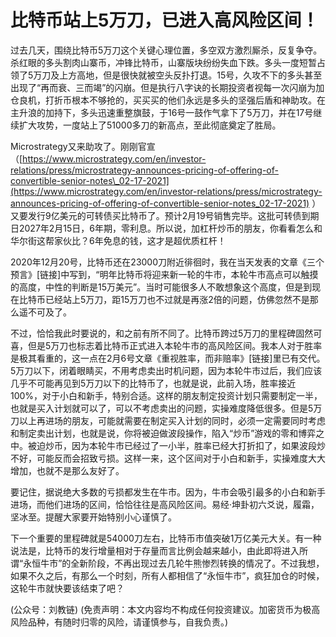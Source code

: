 # 比特币站上5万刀，已进入高风险区间！

过去几天，围绕比特币5万刀这个关键心理位置，多空双方激烈厮杀，反复争夺。杀红眼的多头割肉山寨币，冲锋比特币，山寨版块纷纷失血下跌。多头一度短暂占领了5万刀及上方高地，但是很快就被空头反扑打退。15号，久攻不下的多头甚至出现了“再而衰、三而竭”的闪崩。但是执行八字诀的长期投资者视每一次闪崩为加仓良机，打折币根本不够抢的，买买买的他们永远是多头的坚强后盾和神助攻。在主升浪的加持下，多头迅速重整旗鼓，于16号一鼓作气拿下了5万刀，并在17号继续扩大攻势，一度站上了51000多刀的新高点，至此彻底奠定了胜局。

Microstrategy又来助攻了。刚刚官宣（[https://www.microstrategy.com/en/investor-relations/press/microstrategy-announces-pricing-of-offering-of-convertible-senior-notes\_02-17-2021](https://www.microstrategy.com/en/investor-relations/press/microstrategy-announces-pricing-of-offering-of-convertible-senior-notes_02-17-2021) ）又要发行9亿美元的可转债买比特币了。预计2月19号销售完毕。这批可转债到期日2027年2月15日，6年期，零利息。所以说，加杠杆炒币的朋友，你看看怎么和华尔街这帮家伙比？6年免息的钱，这才是超优质杠杆！

2020年12月20号，比特币还在23000刀附近徘徊时，我在当天发表的文章《三个预言》\[链接\]中写到，“明年比特币将迎来新一轮的牛市，本轮牛市高点可以触摸的高度，中性的判断是15万美元”。当时可能很多人不敢想象这个高度，但是到现在比特币已经站上5万刀，距15万刀也不过就是再涨2倍的问题，仿佛忽然不是那么遥不可及了。

不过，恰恰我此时要说的，和之前有所不同了。比特币跨过5万刀的里程碑固然可喜，但是5万刀也标志着比特币正式进入本轮牛市的高风险区间。我本人对于胜率是极其看重的，这一点在2月6号文章《重视胜率，而非赔率》\[链接\]里已有交代。5万刀以下，闭着眼睛买，不用考虑卖出时机问题，因为本轮牛市过后，我们应该几乎不可能再见到5万刀以下的比特币了，也就是说，此前入场，胜率接近100%，对于小白和新手，特别合适。这样的朋友制定投资计划只需要制定一半，也就是买入计划就可以了，可以不考虑卖出的问题，实操难度降低很多。但是5万刀以上再进场的朋友，可能就需要在制定买入计划的同时，必须一定需要同时考虑和制定卖出计划，也就是说，你将被迫做波段操作，陷入“炒币”游戏的零和博弈之中。被迫炒币，因为本轮牛市已经过了一小半，胜率已经大打折扣了，如果波段炒不好，可能反而会招致亏损。这样一来，这个区间对于小白和新手，实操难度大大增加，也就不是那么友好了。

要记住，据说绝大多数的亏损都发生在牛市。因为，牛市会吸引最多的小白和新手进场，而他们进场的区间，恰恰往往是高风险区间。易经·坤卦初六爻说，履霜，坚冰至。提醒大家要开始特别小心谨慎了。

下一个重要的里程碑就是54000刀左右，比特币市值突破1万亿美元大关。有一种说法是，比特币的发行增量相对于存量而言比例会越来越小，由此即将进入所谓“永恒牛市”的全新阶段，不再出现过去几轮牛熊惨烈转换的情况了。不过我想，如果不久之后，有那么一个时刻，所有人都相信了“永恒牛市”，疯狂加仓的时候，这轮牛市就快要该结束了吧？

\(公众号：刘教链\)  \(免责声明：本文内容均不构成任何投资建议。加密货币为极高风险品种，有随时归零的风险，请谨慎参与，自我负责。\)

